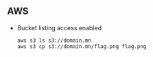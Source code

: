 ## AWS

- Bucket listing access enabled

  ```
  aws s3 ls s3://domain.mn
  aws s3 cp s3://domain.mn/flag.png flag.png
  ```
